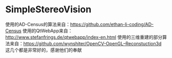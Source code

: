 # SimpleStereoVision
使用的AD-Census的算法来自：https://github.com/ethan-li-coding/AD-Census
使用的QtWebApp来自：http://www.stefanfrings.de/qtwebapp/index-en.html
使用的三维重建的部分算法来自：https://github.com/wynshiter/OpenCV-OpenGL–Reconstuction3d
这几个都是非常好的，感谢他们的奉献
